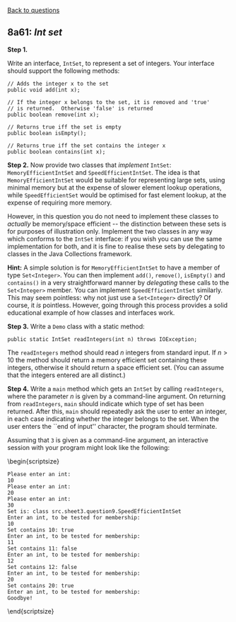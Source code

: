 [Back to questions](../README.md)

## 8a61: *Int set*



**Step 1.**

Write an interface, `IntSet`, to represent a set of integers.
Your interface should support the following methods:

```
// Adds the integer x to the set
public void add(int x);

// If the integer x belongs to the set, it is removed and 'true'
// is returned.  Otherwise 'false' is returned	
public boolean remove(int x);

// Returns true iff the set is empty	
public boolean isEmpty();

// Returns true iff the set contains the integer x
public boolean contains(int x);
```

**Step 2.**
Now provide two classes that *implement* `IntSet`: `MemoryEfficientIntSet`
and `SpeedEfficientIntSet`.  The idea is that `MemoryEfficientIntSet` would
be suitable for representing large sets, using minimal memory but at the expense of slower
element lookup operations, while `SpeedEfficientSet` would be optimised for fast
element lookup, at the expense of requiring more memory.

However, in this question you do not need to implement these classes to *actually*
be memory/space efficient -- the distinction between these sets is for purposes of illustration
only.  Implement the two classes in any way which conforms to the
`IntSet` interface: if you wish you can use the same implementation for both,
and it is fine to realise these sets by delegating to classes in the Java Collections
framework.

**Hint:**  A simple solution is for `MemoryEfficientIntSet` to
have a member of type `Set<Integer>`.  You can then implement `add()`,
`remove()`, `isEmpty()` and `contains()` in a very straightforward
manner by *delegating* these calls to the `Set<Integer>` member.  You can implement
`SpeedEfficientIntSet` similarly.  This may seem pointless: why not just use a `Set<Integer>`
directly?  Of course, it *is* pointless.  However, going through this process provides a solid
educational example of how classes and interfaces work.

**Step 3.**
Write a `Demo` class with a static method:

```
public static IntSet readIntegers(int n) throws IOException;
```

The `readIntegers` method should read $n$ integers from standard input.  If $n>10$ the
method should return a memory efficient set containing these integers, otherwise it should return
a space efficient set.  (You can assume that the integers entered are all distinct.)

**Step 4.**
Write a `main` method which gets an `IntSet` by calling `readIntegers`,
where the parameter $n$ is given by a command-line argument.  On returning from `readIntegers`,
`main` should indicate which type of set has been returned.  After this, `main`
should repeatedly ask the user to enter an integer, in each case indicating whether the integer
belongs to the set.  When the user enters the ``end of input'' character, the program should terminate.

Assuming that `3` is given as a command-line argument, an interactive session with your
program might look like the following:

\begin{scriptsize}
```
Please enter an int:
10
Please enter an int:
20
Please enter an int:
30
Set is: class src.sheet3.question9.SpeedEfficientIntSet
Enter an int, to be tested for membership:
10
Set contains 10: true
Enter an int, to be tested for membership:
11
Set contains 11: false
Enter an int, to be tested for membership:
12
Set contains 12: false
Enter an int, to be tested for membership:
20
Set contains 20: true
Enter an int, to be tested for membership:
Goodbye!
```
\end{scriptsize}
